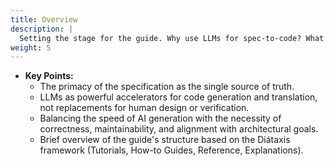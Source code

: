 ```yaml
---
title: Overview
description: |
  Setting the stage for the guide. Why use LLMs for spec-to-code? What are the core principles of a spec-centered workflow augmented by AI? This section introduces the philosophy and the guide's structure.
weight: 5
---
```


* **Key Points:**  
  * The primacy of the specification as the single source of truth.  
  * LLMs as powerful accelerators for code generation and translation, not replacements for human design or verification.  
  * Balancing the speed of AI generation with the necessity of correctness, maintainability, and alignment with architectural goals.  
  * Brief overview of the guide's structure based on the Diátaxis framework (Tutorials, How-to Guides, Reference, Explanations).
